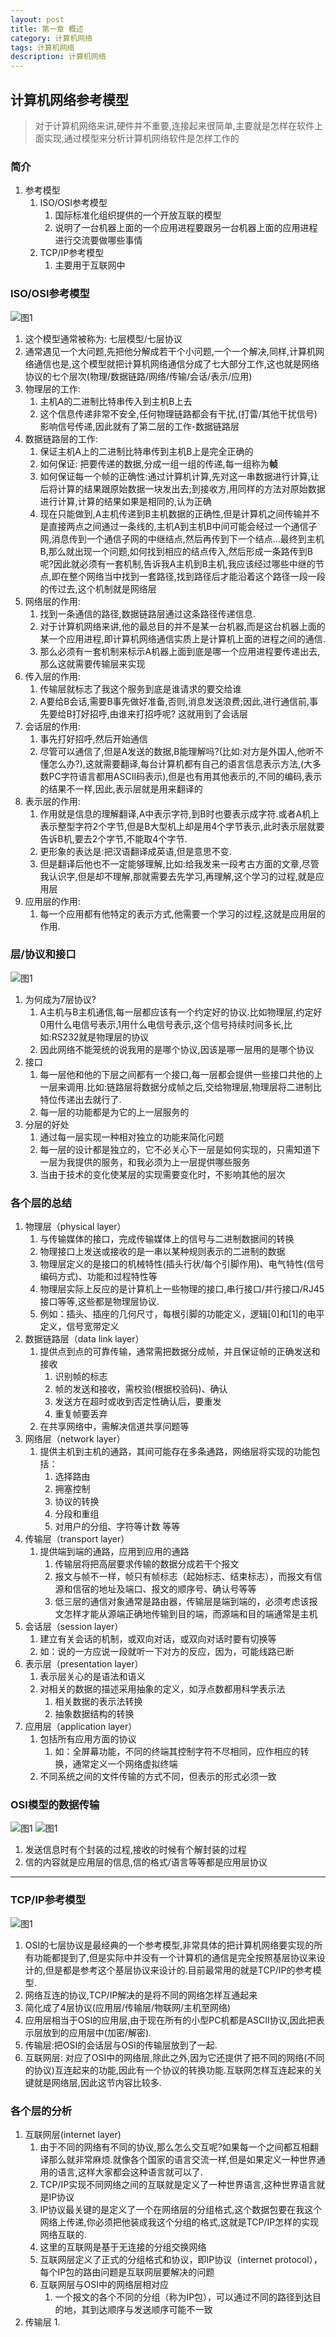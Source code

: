 ```yaml
---
layout: post
title: 第一章 概述
category: 计算机网络
tags: 计算机网络
description: 计算机网络
---
```


## 计算机网络参考模型
>对于计算机网络来讲,硬件并不重要,连接起来很简单,主要就是怎样在软件上面实现,通过模型来分析计算机网络软件是怎样工作的
### 简介
1. 参考模型
    1. ISO/OSI参考模型
        1. 国际标准化组织提供的一个开放互联的模型
        2. 说明了一台机器上面的一个应用进程要跟另一台机器上面的应用进程进行交流要做哪些事情
    2. TCP/IP参考模型
        1. 主要用于互联网中
        
### ISO/OSI参考模型
![图1](https://raw.githubusercontent.com/zhoghua123/imgsBed/master/PCNet1.png)

1. 这个模型通常被称为: 七层模型/七层协议
2. 通常遇见一个大问题,先把他分解成若干个小问题,一个一个解决,同样,计算机网络通信也是,这个模型就把计算机网络通信分成了七大部分工作,这也就是网络协议的七个层次(物理/数据链路/网络/传输/会话/表示/应用)
3. 物理层的工作: 
    1. 主机A的二进制比特串传入到主机B上去
    2. 这个信息传递非常不安全,任何物理链路都会有干扰,(打雷/其他干扰信号)影响信号传递,因此就有了第二层的工作-数据链路层
4. 数据链路层的工作: 
    1. 保证主机A上的二进制比特串传到主机B上是完全正确的
    2. 如何保证: 把要传递的数据,分成一组一组的传递,每一组称为**帧**
    3. 如何保证每一个帧的正确性:通过计算机计算,先对这一串数据进行计算,让后将计算的结果跟原始数据一块发出去;到接收方,用同样的方法对原始数据进行计算,计算的结果如果是相同的,认为正确
    4. 现在只能做到,A主机传递到B主机数据的正确性,但是计算机之间传输并不是直接两点之间通过一条线的,主机A到主机B中间可能会经过一个通信子网,消息传到一个通信子网的中继结点,然后再传到下一个结点...最终到主机B,那么就出现一个问题,如何找到相应的结点传入,然后形成一条路传到B呢?因此就必须有一套机制,告诉我A主机到B主机,我应该经过哪些中继的节点,即在整个网络当中找到一套路径,找到路径后才能沿着这个路径一段一段的传过去,这个机制就是网络层
5. 网络层的作用: 
    1. 找到一条通信的路径,数据链路层通过这条路径传递信息.
    2. 对于计算机网络来讲,他的最总目的并不是某一台机器,而是这台机器上面的某一个应用进程,即计算机网络通信实质上是计算机上面的进程之间的通信.
    3. 那么必须有一套机制来标示A机器上面到底是哪一个应用进程要传递出去,那么这就需要传输层来实现
6. 传入层的作用:
    1. 传输层就标志了我这个服务到底是谁请求的要交给谁
    2. A要给B会话,需要B事先做好准备,否则,消息发送浪费;因此,进行通信前,事先要给B打好招呼,由谁来打招呼呢? 这就用到了会话层
7. 会话层的作用: 
    1. 事先打好招呼,然后开始通信
    2. 尽管可以通信了,但是A发送的数据,B能理解吗?(比如:对方是外国人,他听不懂怎么办?),这就需要翻译,每台计算机都有自己的语言信息表示方法,(大多数PC字符语言都用ASCII码表示),但是也有用其他表示的,不同的编码,表示的结果不一样,因此,表示层就是用来翻译的
8. 表示层的作用:
    1. 作用就是信息的理解翻译,A中表示字符,到B时也要表示成字符.或者A机上表示整型字符2个字节,但是B大型机上却是用4个字节表示,此时表示层就要告诉B机,要去2个字节,不能取4个字节.
    2. 更形象的表达是:把汉语翻译成英语,但是意思不变.
    3. 但是翻译后他也不一定能够理解,比如:给我发来一段考古方面的文章,尽管我认识字,但是却不理解,那就需要去先学习,再理解,这个学习的过程,就是应用层
9. 应用层的作用:
    1. 每一个应用都有他特定的表示方式,他需要一个学习的过程,这就是应用层的作用.
    
### 层/协议和接口
![图1](https://raw.githubusercontent.com/zhoghua123/imgsBed/master/PCNet2.png)
    
1. 为何成为7层协议?
    1. A主机与B主机通信,每一层都应该有一个约定好的协议.比如物理层,约定好0用什么电信号表示,1用什么电信号表示,这个信号持续时间多长,比如:RS232就是物理层的协议
    2. 因此网络不能笼统的说我用的是哪个协议,因该是哪一层用的是哪个协议
2. 接口
    1. 每一层他和他的下层之间都有一个接口,每一层都会提供一些接口共他的上一层来调用.比如:链路层将数据分成帧之后,交给物理层,物理层将二进制比特位传递出去就行了.
    2. 每一层的功能都是为它的上一层服务的
3. 分层的好处
    1. 通过每一层实现一种相对独立的功能来简化问题
    2. 每一层的设计都是独立的，它不必关心下一层是如何实现的，只需知道下一层为我提供的服务，和我必须为上一层提供哪些服务
    3. 当由于技术的变化使某层的实现需要变化时，不影响其他的层次

### 各个层的总结
1. 物理层（physical layer）
    1. 与传输媒体的接口，完成传输媒体上的信号与二进制数据间的转换
    2. 物理接口上发送或接收的是一串以某种规则表示的二进制的数据
    3. 物理层定义的是接口的机械特性(插头行状/每个引脚作用)、电气特性(信号编码方式)、功能和过程特性等
    4. 物理层实际上反应的是计算机上一些物理的接口,串行接口/并行接口/RJ45接口等等,这些都是物理层协议.
    5. 例如：插头、插座的几何尺寸，每根引脚的功能定义，逻辑[0]和[1]的电平定义，信号宽带定义  
2. 数据链路层（data link layer）
    1. 提供点到点的可靠传输，通常需把数据分成帧，并且保证帧的正确发送和接收
        1. 识别帧的标志
        2. 帧的发送和接收，需校验(根据校验码)、确认
        3. 发送方在超时或收到否定性确认后，要重发
        4. 重复帧要丢弃 
    2. 在共享网络中，需解决信道共享问题等
3. 网络层（network layer）
    1. 提供主机到主机的通路，其间可能存在多条通路，网络层将实现的功能包括：
        1. 选择路由
        2. 拥塞控制
        3. 协议的转换
        4. 分段和重组
        5. 对用户的分组、字符等计数 等等
4. 传输层（transport layer）
    1. 提供端到端的通路，应用到应用的通路
        1. 传输层将把高层要求传输的数据分成若干个报文
        2. 报文与帧不一样，帧只有帧标志（起始标志、结束标志），而报文有信源和信宿的地址及端口、报文的顺序号、确认号等等 
        3. 低三层的通信对象通常是路由器，传输层是端到端的，必须考虑该报文怎样才能从源端正确地传输到目的端，而源端和目的端通常是主机
5. 会话层（session layer）
    1. 建立有关会话的机制，或双向对话，或双向对话时要有切换等
    2. 如：说的一方应说一段就听一下对方的反应，因为，可能线路已断
6. 表示层（presentation layer）
    1. 表示层关心的是语法和语义 
    2. 对相关的数据的描述采用抽象的定义，如浮点数都用科学表示法
        1. 相关数据的表示法转换
        2. 抽象数据结构的转换
7. 应用层（application layer）
    1. 包括所有应用方面的协议
        1. 如：全屏幕功能，不同的终端其控制字符不尽相同，应作相应的转换，通常定义一个网络虚拟终端 
    2. 不同系统之间的文件传输的方式不同，但表示的形式必须一致 
    
### OSI模型的数据传输
![图1](https://raw.githubusercontent.com/zhoghua123/imgsBed/master/PCNet3.png)
![图1](https://raw.githubusercontent.com/zhoghua123/imgsBed/master/PCNet4.png)

1. 发送信息时有个封装的过程,接收的时候有个解封装的过程
2. 信的内容就是应用层的信息,信的格式/语言等等都是应用层协议

---

### TCP/IP参考模型 

![图1](https://raw.githubusercontent.com/zhoghua123/imgsBed/master/PCNet5.png)

1. OSI的七层协议是最经典的一个参考模型,非常具体的把计算机网络要实现的所有功能都提到了,但是实际中并没有一个计算机的通信是完全按照基层协议来设计的,但是都是参考这个基层协议来设计的.目前最常用的就是TCP/IP的参考模型.
2. 网络互连的协议,TCP/IP解决的是将不同的网络怎样互通起来
3. 简化成了4层协议(应用层/传输层/物联网/主机至网络)
4. 应用层相当于OSI的应用层,由于现在所有的小型PC机都是ASCII协议,因此把表示层放到的应用层中(加密/解密).
5. 传输层:把OSI的会话层与OSI的传输层放到了一起.
6. 互联网层: 对应了OSI中的网络层,除此之外,因为它还提供了把不同的网络(不同的协议)互连起来的功能,因此有一个协议的转换功能.互联网怎样互连起来的关键就是网络层,因此这节内容比较多.

### 各个层的分析
1. 互联网层(internet layer)
    1. 由于不同的网络有不同的协议,那么怎么交互呢?如果每一个之间都互相翻译那么就非常麻烦.就像各个国家的语言交流一样,但是如果定义一种世界通用的语言,这样大家都会这种语言就可以了.
    2. TCP/IP实现不同网络之间的互联就是定义了一种世界语言,这种世界语言就是IP协议
    3. IP协议最关键的是定义了一个在网络层的分组格式,这个数据包要在我这个网络上传递,你必须把他装成我这个分组的格式,这就是TCP/IP怎样的实现网络互联的.
    4. 这里的互联网是基于无连接的分组交换网络
    5. 互联网层定义了正式的分组格式和协议，即IP协议（internet protocol），每个IP包的路由问题是互联网层要解决的问题
    6. 互联网层与OSI中的网络层相对应
        1. 一个报文的各个不同的分组（称为IP包），可以通过不同的路径到达目的地，其到达顺序与发送顺序可能不一致
2. 传输层
    1. 

